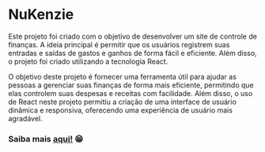 # NuKenzie


Este projeto foi criado com o objetivo de desenvolver um site de controle de finanças. A ideia principal é permitir que os usuários registrem suas entradas e saídas de gastos e ganhos de forma fácil e eficiente. Além disso, o projeto foi criado utilizando a tecnologia React.

O objetivo deste projeto é fornecer uma ferramenta útil para ajudar as pessoas a gerenciar suas finanças de forma mais eficiente, permitindo que elas controlem suas despesas e receitas com facilidade. Além disso, o uso de React neste projeto permitiu a criação de uma interface de usuário dinâmica e responsiva, oferecendo uma experiência de usuário mais agradável.


### Saiba mais <a href="https://react-entrega-s1-template-nu-kenzie-sales-gb.vercel.app/">aqui!</a> 😁


